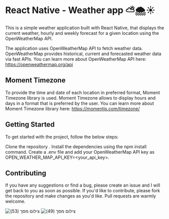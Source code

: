 # React Native - Weather app ⛅🌨️☀️

This is a simple weather application built with React Native, that displays the current weather, hourly and weekly forecast for a given location using the OpenWeatherMap API.


The application uses OpenWeatherMap API to fetch weather data. OpenWeatherMap provides historical, current and forecasted weather data via fast APIs. You can learn more about OpenWeatherMap API here: https://openweathermap.org/api

## Moment Timezone
To provide the time and date of each location in preferred format, Moment Timezone library is used. Moment Timezone allows to display hours and days in a format that is preferred by the user. You can learn more about Moment Timezone library here: https://momentjs.com/timezone/


## Getting Started
To get started with the project, follow the below steps:

Clone the repository .
Install the dependencies using the npm install command.
Create a .env file and add your OpenWeatherMap API key as OPEN_WEATHER_MAP_API_KEY=<your_api_key>.

## Contributing
If you have any suggestions or find a bug, please create an issue and I will  get back to you as soon as possible. If you'd like to contribute, please fork the repository and make changes as you'd like. Pull requests are warmly welcome.

![‏‏צילום מסך (53)](https://user-images.githubusercontent.com/87603302/197865465-7d6e850c-5bd7-4e13-ad03-beba319b509d.png)
![‏‏צילום מסך (49)](https://user-images.githubusercontent.com/87603302/197865537-ca57d545-1ca1-4a4b-a96b-84c33d4f5d6d.png)


